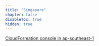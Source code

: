 ```yaml
---
title: "Singapore"
chapter: false
disableToc: true
hidden: true
---
```



[CloudFormation console in ap-southeast-1](https://console.aws.amazon.com/cloudformation/home?region=ap-southeast-1#/stacks/new?stackName=vpc-tm-infra-setup&templateURL=https://net410-workshop-us-west-2.s3-us-west-2.amazonaws.com/awsk8snetworking-cluster-mgmt-cloud9.yaml)
